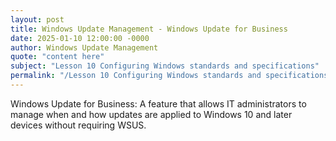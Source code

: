 ```yaml
---
layout: post
title: Windows Update Management - Windows Update for Business
date: 2025-01-10 12:00:00 -0000
author: Windows Update Management
quote: "content here"
subject: "Lesson 10 Configuring Windows standards and specifications"
permalink: "/Lesson 10 Configuring Windows standards and specifications/Windows Update Management/Windows Update Management - Windows Update for Business"
---
```


Windows Update for Business: A feature that allows IT administrators to manage when and how updates are applied to Windows 10 and later devices without requiring WSUS.
